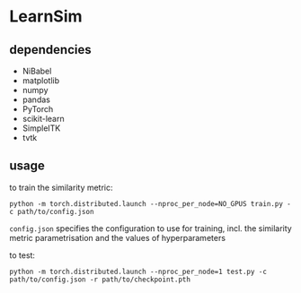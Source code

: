 LearnSim
============


dependencies
------------
* NiBabel
* matplotlib
* numpy
* pandas
* PyTorch
* scikit-learn
* SimpleITK
* tvtk


usage
------------
to train the similarity metric:
```
python -m torch.distributed.launch --nproc_per_node=NO_GPUS train.py -c path/to/config.json
```

`config.json` specifies the configuration to use for training, incl. the similarity metric parametrisation and the values of hyperparameters

to test:
```
python -m torch.distributed.launch --nproc_per_node=1 test.py -c path/to/config.json -r path/to/checkpoint.pth
```
